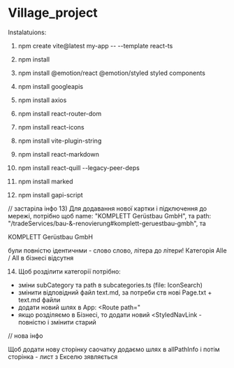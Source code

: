 # Village_project

Instalatuions:
1) npm create vite@latest my-app -- --template react-ts
2) npm install
3) npm install @emotion/react @emotion/styled styled components

4) npm install googleapis
5) npm install axios
6) npm install react-router-dom
7) npm install react-icons
8) npm install vite-plugin-string
9) npm install react-markdown
10) npm install react-quill --legacy-peer-deps
11) npm install marked
12) npm install gapi-script

// застаріла інфо
13) Для додавання нової картки і підключення до мережі, потрібно щоб 
name: "KOMPLETT Gerüstbau GmbH", та 
path: "/tradeServices/bau-&-renovierung#komplett-geruestbau-gmbh", та
<!-- KOMPLETTGERUESTBAUGMBH_NAME_START -->
KOMPLETT Gerüstbau GmbH
<!-- KOMPLETTGERUESTBAUGMBH_NAME_END -->
були повністю ідентичнми - слово слово, літера до літери!
Категорія Alle / All в бізнесі відсутня

14) Щоб розділити категорії потрібно: 
- зміни subCategory та path в subcategories.ts (file: IconSearch)
- змінити відповідний файл text.md, за потреби ств нові Page.txt + text.md файли
- додати новий шлях в App:  <Route path="
- якщо розділяємо в Бізнесі, то додати новий <StyledNavLink - повністю і змінити старий


// нова інфо

Щоб додати нову сторінку саочатку додаємо шлях в allPathInfo і потім сторінка - лист з Екселю зявляється 